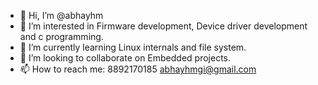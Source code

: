 - 👋 Hi, I’m @abhayhm
- 👀 I’m interested in Firmware development, Device driver development and c programming.
- 🌱 I’m currently learning Linux internals and file system.
- 💞️ I’m looking to collaborate on Embedded projects.
- 📫 How to reach me:
      8892170185
      abhayhmgi@gmail.com

<!---
abhayhm/abhayhm is a ✨ special ✨ repository because its `README.md` (this file) appears on your GitHub profile.
You can click the Preview link to take a look at your changes.
--->
